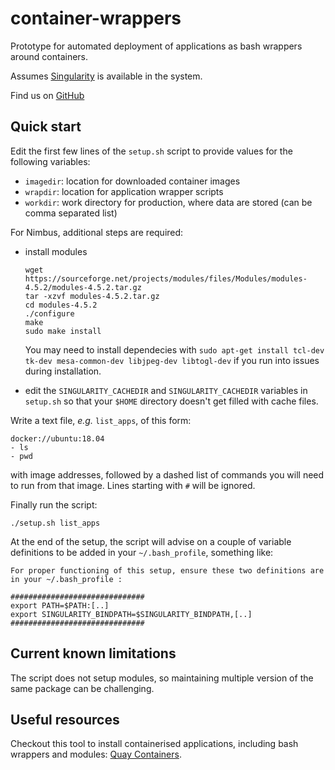 # container-wrappers

Prototype for automated deployment of applications as bash wrappers around containers.

Assumes [Singularity](http://sylabs.io/singularity) is available in the system.

Find us on [GitHub](https://github.com/marcodelapierre/container-wrappers)


## Quick start

Edit the first few lines of the `setup.sh` script to provide values for the following variables:
* `imagedir`: location for downloaded container images
* `wrapdir`: location for application wrapper scripts
* `workdir`: work directory for production, where data are stored (can be comma separated list)

For Nimbus, additional steps are required:
* install modules
    ```
    wget https://sourceforge.net/projects/modules/files/Modules/modules-4.5.2/modules-4.5.2.tar.gz
    tar -xzvf modules-4.5.2.tar.gz
    cd modules-4.5.2
    ./configure
    make
    sudo make install
    ```
    You may need to install dependecies with  `sudo apt-get install tcl-dev tk-dev mesa-common-dev libjpeg-dev libtogl-dev` if you run          into issues during installation.
    
* edit the `SINGULARITY_CACHEDIR` and `SINGULARITY_CACHEDIR` variables in `setup.sh` so that your `$HOME` directory doesn't get filled with cache files.

Write a text file, *e.g.* `list_apps`, of this form:

```
docker://ubuntu:18.04
- ls
- pwd
```

with image addresses, followed by a dashed list of commands you will need to run from that image. Lines starting with `#` will be ignored.

Finally run the script:

```
./setup.sh list_apps
```

At the end of the setup, the script will advise on a couple of variable definitions to be added in your `~/.bash_profile`, something like:

```
For proper functioning of this setup, ensure these two definitions are in your ~/.bash_profile :

##############################
export PATH=$PATH:[..]
export SINGULARITY_BINDPATH=$SINGULARITY_BINDPATH,[..]
##############################
```


## Current known limitations

The script does not setup modules, so maintaining multiple version of the same package can be challenging.


## Useful resources

Checkout this tool to install containerised applications, including bash wrappers and modules: [Quay Containers](https://github.com/alexiswl/quay_containers).

